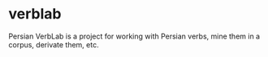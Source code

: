 # verblab
Persian VerbLab is a project for working with Persian verbs, mine them in a corpus, derivate them, etc.
